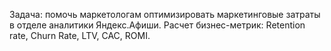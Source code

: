 Задача: помочь маркетологам оптимизировать маркетинговые затраты в отделе аналитики Яндекс.Афиши. Расчет бизнес-метрик: Retention rate, Churn Rate, LTV, CAC, ROMI.